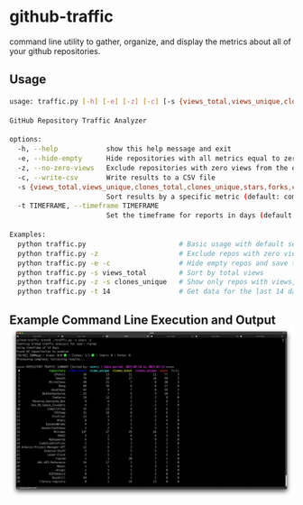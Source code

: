 # github-traffic
command line utility to gather, organize, and display the metrics about all of your github repositories.
## Usage
```bash
usage: traffic.py [-h] [-e] [-z] [-c] [-s {views_total,views_unique,clones_total,clones_unique,stars,forks,combined_metrics}] [-t TIMEFRAME]

GitHub Repository Traffic Analyzer

options:
  -h, --help            show this help message and exit
  -e, --hide-empty      Hide repositories with all metrics equal to zero
  -z, --no-zero-views   Exclude repositories with zero views from the output
  -c, --write-csv       Write results to a CSV file
  -s {views_total,views_unique,clones_total,clones_unique,stars,forks,combined_metrics}, --sort-by {views_total,views_unique,clones_total,clones_unique,stars,forks,combined_metrics}
                        Sort results by a specific metric (default: combined_metrics)
  -t TIMEFRAME, --timeframe TIMEFRAME
                        Set the timeframe for reports in days (default: 14, GitHub API maximum)

Examples:
  python traffic.py                       # Basic usage with default settings
  python traffic.py -z                    # Exclude repos with zero views
  python traffic.py -e -c                 # Hide empty repos and save to CSV
  python traffic.py -s views_total        # Sort by total views
  python traffic.py -z -s clones_unique   # Show only repos with views, sorted by unique clones
  python traffic.py -t 14                 # Get data for the last 14 days (GitHub API maximum)
```
## Example Command Line Execution and Output ![](Screen%20Shot%202025-03-13%20at%201.00.52%20PM.png)
